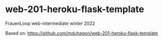 # web-201-heroku-flask-template
FrauenLoop web-intermediate winter 2022

Based on: https://github.com/mduhagon/web-201-heroku-flask-template
